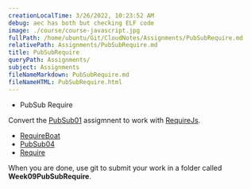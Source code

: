 ```yaml
---
creationLocalTime: 3/26/2022, 10:23:52 AM
debug: aec has both but checking ELF code
image: ./course/course-javascript.jpg
fullPath: /home/ubuntu/Git/CloudNotes/Assignments/PubSubRequire.md
relativePath: Assignments/PubSubRequire.md
title: PubSubRequire
queryPath: Assignments/
subject: Assignments
fileNameMarkdown: PubSubRequire.md
fileNameHTML: PubSubRequire.html
---
```



<!-- toc -->
<!-- tocstop -->

* PubSub Require

Convert the [PubSub01](PubSub01.html) assigmnent to work with 
[RequireJs](http://requirejs.org/).

- [RequireBoat](https://github.com/charliecalvert/JsObjects/tree/master/JavaScript/Design/RequireBoat)
- [PubSub04](https://github.com/charliecalvert/JsObjects/tree/master/JavaScript/Design/PubSubTopic04)
- [Require](http://www.elvenware.com/charlie/development/web/JavaScript/Require.html)

When you are done, use git to submit your work in a folder called 
**Week09PubSubRequire**.
